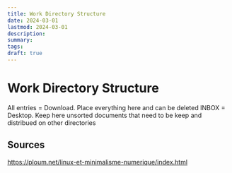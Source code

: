 ```yaml
---
title: Work Directory Structure
date: 2024-03-01
lastmod: 2024-03-01
description:
summary:
tags:
draft: true
---
```


# Work Directory Structure

All entries = Download. Place everything here and can be deleted
INBOX = Desktop. Keep here unsorted documents that need to be keep and distribued on other directories

## Sources

https://ploum.net/linux-et-minimalisme-numerique/index.html
